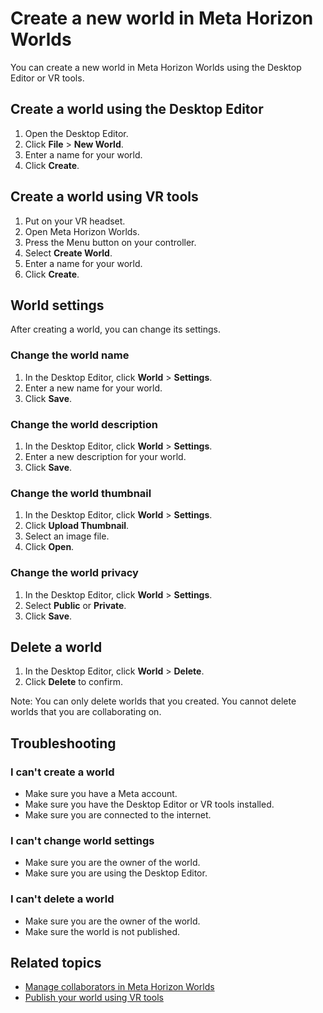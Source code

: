 # Create a new world in Meta Horizon Worlds

You can create a new world in Meta Horizon Worlds using the Desktop Editor or VR tools.

## Create a world using the Desktop Editor

1. Open the Desktop Editor.
2. Click **File** > **New World**.
3. Enter a name for your world.
4. Click **Create**.

## Create a world using VR tools

1. Put on your VR headset.
2. Open Meta Horizon Worlds.
3. Press the Menu button on your controller.
4. Select **Create World**.
5. Enter a name for your world.
6. Click **Create**.

## World settings

After creating a world, you can change its settings.

### Change the world name

1. In the Desktop Editor, click **World** > **Settings**.
2. Enter a new name for your world.
3. Click **Save**.

### Change the world description

1. In the Desktop Editor, click **World** > **Settings**.
2. Enter a new description for your world.
3. Click **Save**.

### Change the world thumbnail

1. In the Desktop Editor, click **World** > **Settings**.
2. Click **Upload Thumbnail**.
3. Select an image file.
4. Click **Open**.

### Change the world privacy

1. In the Desktop Editor, click **World** > **Settings**.
2. Select **Public** or **Private**.
3. Click **Save**.

## Delete a world

1. In the Desktop Editor, click **World** > **Delete**.
2. Click **Delete** to confirm.

Note: You can only delete worlds that you created. You cannot delete worlds that you are collaborating on.

## Troubleshooting

### I can't create a world

- Make sure you have a Meta account.
- Make sure you have the Desktop Editor or VR tools installed.
- Make sure you are connected to the internet.

### I can't change world settings

- Make sure you are the owner of the world.
- Make sure you are using the Desktop Editor.

### I can't delete a world

- Make sure you are the owner of the world.
- Make sure the world is not published.

## Related topics

- [Manage collaborators in Meta Horizon Worlds](https://developers.meta.com/horizon-worlds/learn/documentation/vr-creation/getting-started/manage-collaborators-in-horizon)
- [Publish your world using VR tools](https://developers.meta.com/horizon-worlds/learn/documentation/vr-creation/vr-tools/publish-your-world-using-vr-tools)
